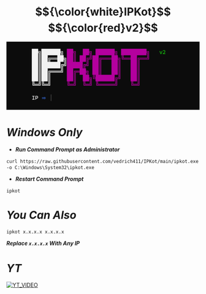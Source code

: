 # $${\color{white}IPKot}$$ $${\color{red}v2}$$
![](https://github.com/the-computer-mayor/computer-mayor-db/blob/main/ipkotv2.png?raw=true)
# ***Windows Only***

   - ***Run Command Prompt as Administrator***
```
curl https://raw.githubusercontent.com/vedrich411/IPKot/main/ipkot.exe -o C:\Windows\System32\ipkot.exe
```
   - ***Restart Command Prompt***
```
ipkot
```
# ***You Can Also***
```
ipkot x.x.x.x x.x.x.x
```
***Replace `x.x.x.x` With Any IP***
# ***YT***
[![YT_VIDEO](https://img.youtube.com/vi/3k_6PyPYYbc/maxresdefault.jpg)](https://youtu.be/3k_6PyPYYbc)
